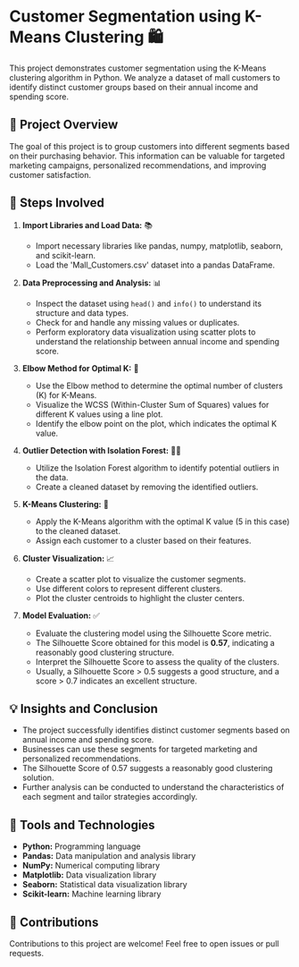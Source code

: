 # Customer Segmentation using K-Means Clustering 🛍️

This project demonstrates customer segmentation using the K-Means clustering algorithm in Python. We analyze a dataset of mall customers to identify distinct customer groups based on their annual income and spending score.

## 📝 Project Overview

The goal of this project is to group customers into different segments based on their purchasing behavior. This information can be valuable for targeted marketing campaigns, personalized recommendations, and improving customer satisfaction.

## 🚀 Steps Involved

1. **Import Libraries and Load Data:** 📚
   - Import necessary libraries like pandas, numpy, matplotlib, seaborn, and scikit-learn.
   - Load the 'Mall_Customers.csv' dataset into a pandas DataFrame.

2. **Data Preprocessing and Analysis:** 📊
   - Inspect the dataset using `head()` and `info()` to understand its structure and data types.
   - Check for and handle any missing values or duplicates.
   - Perform exploratory data visualization using scatter plots to understand the relationship between annual income and spending score.

3. **Elbow Method for Optimal K:** 📐
   - Use the Elbow method to determine the optimal number of clusters (K) for K-Means.
   - Visualize the WCSS (Within-Cluster Sum of Squares) values for different K values using a line plot.
   - Identify the elbow point on the plot, which indicates the optimal K value.

4. **Outlier Detection with Isolation Forest:** 🕵️‍♀️
   - Utilize the Isolation Forest algorithm to identify potential outliers in the data.
   - Create a cleaned dataset by removing the identified outliers.

5. **K-Means Clustering:** 🎯
   - Apply the K-Means algorithm with the optimal K value (5 in this case) to the cleaned dataset.
   - Assign each customer to a cluster based on their features.

6. **Cluster Visualization:** 📈
   - Create a scatter plot to visualize the customer segments.
   - Use different colors to represent different clusters.
   - Plot the cluster centroids to highlight the cluster centers.

7. **Model Evaluation:** ✅
   - Evaluate the clustering model using the Silhouette Score metric.
   - The Silhouette Score obtained for this model is **0.57**, indicating a reasonably good clustering structure.
   - Interpret the Silhouette Score to assess the quality of the clusters.
   - Usually, a Silhouette Score > 0.5 suggests a good structure, and a score > 0.7 indicates an excellent structure.

## 💡 Insights and Conclusion

- The project successfully identifies distinct customer segments based on annual income and spending score.
- Businesses can use these segments for targeted marketing and personalized recommendations.
- The Silhouette Score of 0.57 suggests a reasonably good clustering solution.
- Further analysis can be conducted to understand the characteristics of each segment and tailor strategies accordingly.

## 🧰 Tools and Technologies

- **Python:** Programming language
- **Pandas:** Data manipulation and analysis library
- **NumPy:** Numerical computing library
- **Matplotlib:** Data visualization library
- **Seaborn:** Statistical data visualization library
- **Scikit-learn:** Machine learning library

## 🤝 Contributions

Contributions to this project are welcome! Feel free to open issues or pull requests.
